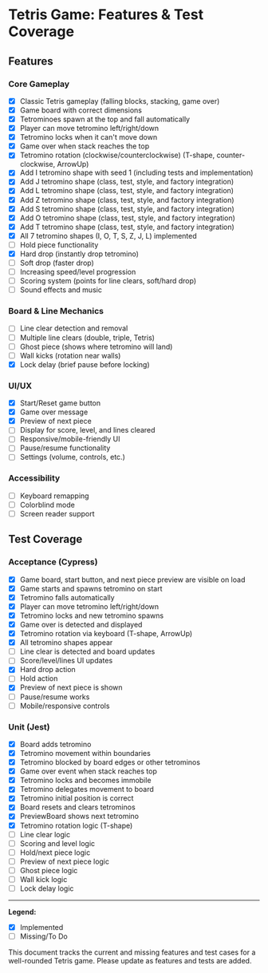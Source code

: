 # Tetris Game: Features & Test Coverage

## Features

### Core Gameplay

- [x] Classic Tetris gameplay (falling blocks, stacking, game over)
- [x] Game board with correct dimensions
- [x] Tetrominoes spawn at the top and fall automatically
- [x] Player can move tetromino left/right/down
- [x] Tetromino locks when it can't move down
- [x] Game over when stack reaches the top
- [x] Tetromino rotation (clockwise/counterclockwise) (T-shape, counter-clockwise, ArrowUp)
- [x] Add I tetromino shape with seed 1 (including tests and implementation)
- [x] Add J tetromino shape (class, test, style, and factory integration)
- [x] Add L tetromino shape (class, test, style, and factory integration)
- [x] Add Z tetromino shape (class, test, style, and factory integration)
- [x] Add S tetromino shape (class, test, style, and factory integration)
- [x] Add O tetromino shape (class, test, style, and factory integration)
- [x] Add T tetromino shape (class, test, style, and factory integration)
- [x] All 7 tetromino shapes (I, O, T, S, Z, J, L) implemented
- [ ] Hold piece functionality
- [x] Hard drop (instantly drop tetromino)
- [ ] Soft drop (faster drop)
- [ ] Increasing speed/level progression
- [ ] Scoring system (points for line clears, soft/hard drop)
- [ ] Sound effects and music

### Board & Line Mechanics

- [ ] Line clear detection and removal
- [ ] Multiple line clears (double, triple, Tetris)
- [ ] Ghost piece (shows where tetromino will land)
- [ ] Wall kicks (rotation near walls)
- [x] Lock delay (brief pause before locking)

### UI/UX

- [x] Start/Reset game button
- [x] Game over message
- [x] Preview of next piece
- [ ] Display for score, level, and lines cleared
- [ ] Responsive/mobile-friendly UI
- [ ] Pause/resume functionality
- [ ] Settings (volume, controls, etc.)

### Accessibility

- [ ] Keyboard remapping
- [ ] Colorblind mode
- [ ] Screen reader support

## Test Coverage

### Acceptance (Cypress)

- [x] Game board, start button, and next piece preview are visible on load
- [x] Game starts and spawns tetromino on start
- [x] Tetromino falls automatically
- [x] Player can move tetromino left/right/down
- [x] Tetromino locks and new tetromino spawns
- [x] Game over is detected and displayed
- [x] Tetromino rotation via keyboard (T-shape, ArrowUp)
- [x] All tetromino shapes appear
- [ ] Line clear is detected and board updates
- [ ] Score/level/lines UI updates
- [X] Hard drop action
- [ ] Hold action
- [x] Preview of next piece is shown
- [ ] Pause/resume works
- [ ] Mobile/responsive controls

### Unit (Jest)

- [x] Board adds tetromino
- [x] Tetromino movement within boundaries
- [x] Tetromino blocked by board edges or other tetrominos
- [x] Game over event when stack reaches top
- [x] Tetromino locks and becomes immobile
- [x] Tetromino delegates movement to board
- [x] Tetromino initial position is correct
- [x] Board resets and clears tetrominos
- [x] PreviewBoard shows next tetromino
- [x] Tetromino rotation logic (T-shape)
- [ ] Line clear logic
- [ ] Scoring and level logic
- [ ] Hold/next piece logic
- [ ] Preview of next piece logic
- [ ] Ghost piece logic
- [ ] Wall kick logic
- [ ] Lock delay logic

---

**Legend:**
- [x] Implemented
- [ ] Missing/To Do

This document tracks the current and missing features and test cases for a well-rounded Tetris game. Please update as features and tests are added.
